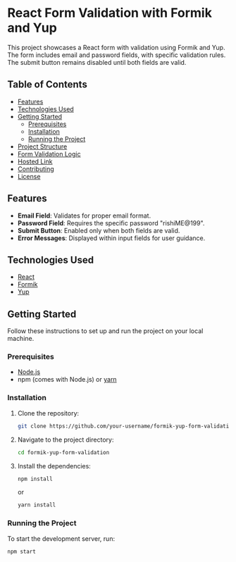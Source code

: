 # React Form Validation with Formik and Yup

This project showcases a React form with validation using Formik and Yup. The form includes email and password fields, with specific validation rules. The submit button remains disabled until both fields are valid.

## Table of Contents

- [Features](#features)
- [Technologies Used](#technologies-used)
- [Getting Started](#getting-started)
  - [Prerequisites](#prerequisites)
  - [Installation](#installation)
  - [Running the Project](#running-the-project)
- [Project Structure](#project-structure)
- [Form Validation Logic](#form-validation-logic)
- [Hosted Link](#hosted-link)
- [Contributing](#contributing)
- [License](#license)

## Features

- **Email Field**: Validates for proper email format.
- **Password Field**: Requires the specific password "rishiME@199".
- **Submit Button**: Enabled only when both fields are valid.
- **Error Messages**: Displayed within input fields for user guidance.

## Technologies Used

- [React](https://reactjs.org/)
- [Formik](https://formik.org/)
- [Yup](https://github.com/jquense/yup)

## Getting Started

Follow these instructions to set up and run the project on your local machine.

### Prerequisites

- [Node.js](https://nodejs.org/)
- npm (comes with Node.js) or [yarn](https://yarnpkg.com/)

### Installation

1. Clone the repository:

   ```sh
   git clone https://github.com/your-username/formik-yup-form-validation.git
   ```

2. Navigate to the project directory:

   ```sh
   cd formik-yup-form-validation
   ```

3. Install the dependencies:
   ```sh
   npm install
   ```
   or
   ```sh
   yarn install
   ```

### Running the Project

To start the development server, run:

```sh
npm start
```
